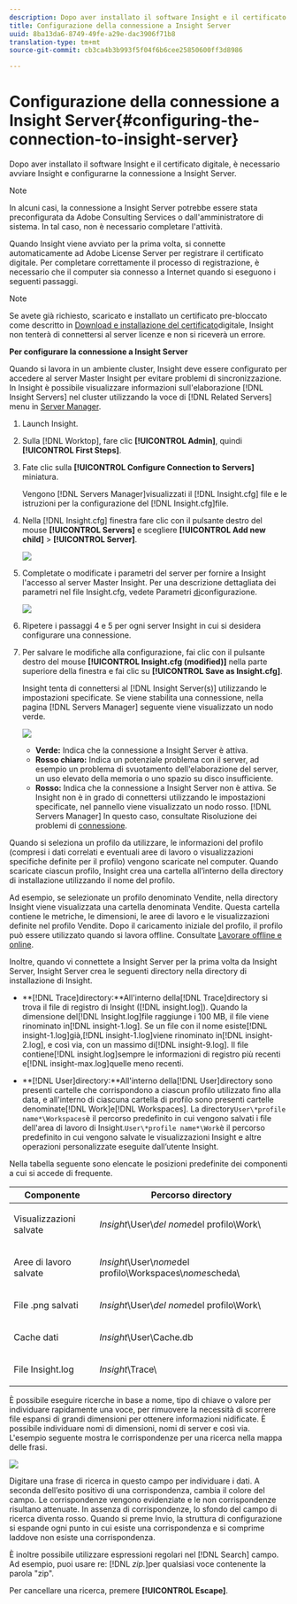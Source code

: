 ```yaml
---
description: Dopo aver installato il software Insight e il certificato digitale, è necessario avviare Insight e configurarne la connessione a Insight Server.
title: Configurazione della connessione a Insight Server
uuid: 8ba13da6-8749-49fe-a29e-dac3906f71b8
translation-type: tm+mt
source-git-commit: cb3ca4b3b993f5f04f6b6cee25850600ff3d8986

---
```



# Configurazione della connessione a Insight Server{#configuring-the-connection-to-insight-server}

Dopo aver installato il software Insight e il certificato digitale, è necessario avviare Insight e configurarne la connessione a Insight Server.

>[!NOTE]
>
>In alcuni casi, la connessione a Insight Server potrebbe essere stata preconfigurata da Adobe Consulting Services o dall&#39;amministratore di sistema. In tal caso, non è necessario completare l&#39;attività.

Quando Insight viene avviato per la prima volta, si connette automaticamente ad Adobe License Server per registrare il certificato digitale. Per completare correttamente il processo di registrazione, è necessario che il computer sia connesso a Internet quando si eseguono i seguenti passaggi.

>[!NOTE]
>
>Se avete già richiesto, scaricato e installato un certificato pre-bloccato come descritto in [Download e installazione del certificato](../../../home/c-install-insight/install-setup/c-dgtl-crtf.md#topic-fed3b44e472c4e4ca6dd5852af14cdb9)digitale, Insight non tenterà di connettersi al server licenze e non si riceverà un errore.

**Per configurare la connessione a Insight Server**

Quando si lavora in un ambiente cluster, Insight deve essere configurato per accedere al server Master Insight per evitare problemi di sincronizzazione. In Insight è possibile visualizzare informazioni sull&#39;elaborazione [!DNL Insight Servers] nel cluster utilizzando la voce di [!DNL Related Servers] menu in [Server Manager](https://docs.adobe.com/content/help/en/data-workbench/using/client/admin-ui/c-svrs-mgr.html).

1. Launch Insight.
1. Sulla [!DNL Worktop], fare clic **[!UICONTROL Admin]**, quindi **[!UICONTROL First Steps]**.

1. Fate clic sulla **[!UICONTROL Configure Connection to Servers]** miniatura.

   Vengono [!DNL Servers Manager]visualizzati il [!DNL Insight.cfg] file e le istruzioni per la configurazione del [!DNL Insight.cfg]file.

1. Nella [!DNL Insight.cfg] finestra fare clic con il pulsante destro del mouse **[!UICONTROL Servers]** e scegliere **[!UICONTROL Add new child]** > **[!UICONTROL Server]**.

   ![](assets/cfg_Workstation_AddChild.png)

1. Completate o modificate i parametri del server per fornire a Insight l&#39;accesso al server Master Insight. Per una descrizione dettagliata dei parametri nel file Insight.cfg, vedete Parametri [di](https://docs.adobe.com/content/help/en/data-workbench/using/client/c-insght-config-param.html)configurazione.

   ![](assets/cfg_Workstation_AddServer.png)

1. Ripetere i passaggi 4 e 5 per ogni server Insight in cui si desidera configurare una connessione.
1. Per salvare le modifiche alla configurazione, fai clic con il pulsante destro del mouse **[!UICONTROL Insight.cfg (modified)]** nella parte superiore della finestra e fai clic su **[!UICONTROL Save as Insight.cfg]**.

   Insight tenta di connettersi al [!DNL Insight Server(s)] utilizzando le impostazioni specificate. Se viene stabilita una connessione, nella pagina [!DNL Servers Manager] seguente viene visualizzato un nodo verde.

   ![](assets/vis_SysStat_RedGreenDots.png)

   * **Verde:** Indica che la connessione a Insight Server è attiva.
   * **Rosso chiaro:** Indica un potenziale problema con il server, ad esempio un problema di svuotamento dell&#39;elaborazione del server, un uso elevato della memoria o uno spazio su disco insufficiente.
   * **Rosso:** Indica che la connessione a Insight Server non è attiva.
   Se Insight non è in grado di connettersi utilizzando le impostazioni specificate, nel pannello viene visualizzato un nodo rosso. [!DNL Servers Manager] In questo caso, consultate Risoluzione dei problemi di [connessione](../../../home/c-install-insight/install-setup/t-conn-trbsh.md#task-034e588c5ce04c4a8f6d0097364d3b2b).

<!--
c_dir_crt_setup.xml
-->

Quando si seleziona un profilo da utilizzare, le informazioni del profilo (compresi i dati correlati e eventuali aree di lavoro o visualizzazioni specifiche definite per il profilo) vengono scaricate nel computer. Quando scaricate ciascun profilo, Insight crea una cartella all’interno della directory di installazione utilizzando il nome del profilo.

Ad esempio, se selezionate un profilo denominato Vendite, nella directory Insight viene visualizzata una cartella denominata Vendite. Questa cartella contiene le metriche, le dimensioni, le aree di lavoro e le visualizzazioni definite nel profilo Vendite. Dopo il caricamento iniziale del profilo, il profilo può essere utilizzato quando si lavora offline. Consultate [Lavorare offline e online](https://docs.adobe.com/content/help/en/data-workbench/using/client/c-off-on.html).

Inoltre, quando vi connettete a Insight Server per la prima volta da Insight Server, Insight Server crea le seguenti directory nella directory di installazione di Insight.

* **[!DNL Trace]directory:**All&#39;interno della[!DNL Trace]directory si trova il file di registro di Insight ([!DNL insight.log]). Quando la dimensione del[!DNL Insight.log]file raggiunge i 100 MB, il file viene rinominato in[!DNL insight-1.log]. Se un file con il nome esiste[!DNL insight-1.log]già,[!DNL insight-1.log]viene rinominato in[!DNL insight-2.log], e così via, con un massimo di[!DNL insight-9.log]. Il file contiene[!DNL insight.log]sempre le informazioni di registro più recenti e[!DNL insight-max.log]quelle meno recenti.

* **[!DNL User]directory:**All&#39;interno della[!DNL User]directory sono presenti cartelle che corrispondono a ciascun profilo utilizzato fino alla data, e all&#39;interno di ciascuna cartella di profilo sono presenti cartelle denominate[!DNL Work]e[!DNL Workspaces]. La directory`User\*profile name*\Workspaces`è il percorso predefinito in cui vengono salvati i file dell&#39;area di lavoro di Insight.`User\*profile name*\Work`è il percorso predefinito in cui vengono salvate le visualizzazioni Insight e altre operazioni personalizzate eseguite dall’utente Insight.

Nella tabella seguente sono elencate le posizioni predefinite dei componenti a cui si accede di frequente.

<table id="table_0254A8C25AF5400F89F87A242746D07E"> 
 <thead> 
  <tr> 
   <th colname="col1" class="entry"> Componente </th> 
   <th colname="col2" class="entry"> Percorso directory </th> 
  </tr>
 </thead>
 <tbody> 
  <tr> 
   <td colname="col1"> <p>Visualizzazioni salvate </p> </td> 
   <td colname="col2"> <p><i>Insight</i>\User\<i>del nome</i>del profilo\Work\ </p> </td> 
  </tr> 
  <tr> 
   <td colname="col1"> <p>Aree di <span class="wintitle"> lavoro salvate</span> </p> </td> 
   <td colname="col2"> <p><i>Insight</i>\User\<i>nome</i>del profilo\Workspaces\<i>nome</i>scheda\ </p> </td> 
  </tr> 
  <tr> 
   <td colname="col1"> <p>File .png<span class="filepath"> salvati</span> </p> </td> 
   <td colname="col2"> <p><i>Insight</i>\User\<i>del nome</i>del profilo\Work\ </p> </td> 
  </tr> 
  <tr> 
   <td colname="col1"> <p>Cache dati </p> </td> 
   <td colname="col2"> <p><i>Insight</i>\User\Cache.db </p> </td> 
  </tr> 
  <tr> 
   <td colname="col1"> <p><span class="filepath"> File Insight.log</span> </p> </td> 
   <td colname="col2"> <p><i>Insight</i>\Trace\ </p> </td> 
  </tr> 
 </tbody> 
</table>

<!--
c_config_file_ent.xml
-->

È possibile eseguire ricerche in base a nome, tipo di chiave o valore per individuare rapidamente una voce, per rimuovere la necessità di scorrere file espansi di grandi dimensioni per ottenere informazioni nidificate. È possibile individuare nomi di dimensioni, nomi di server e così via. L&#39;esempio seguente mostra le corrispondenze per una ricerca nella mappa delle frasi.

![](assets/cfg_search.PNG)

Digitare una frase di ricerca in questo campo per individuare i dati. A seconda dell’esito positivo di una corrispondenza, cambia il colore del campo. Le corrispondenze vengono evidenziate e le non corrispondenze risultano attenuate. In assenza di corrispondenze, lo sfondo del campo di ricerca diventa rosso. Quando si preme Invio, la struttura di configurazione si espande ogni punto in cui esiste una corrispondenza e si comprime laddove non esiste una corrispondenza.

È inoltre possibile utilizzare espressioni regolari nel [!DNL Search] campo. Ad esempio, puoi usare re: [!DNL *zip.*]per qualsiasi voce contenente la parola &quot;zip&quot;.

Per cancellare una ricerca, premere **[!UICONTROL Escape]**.
